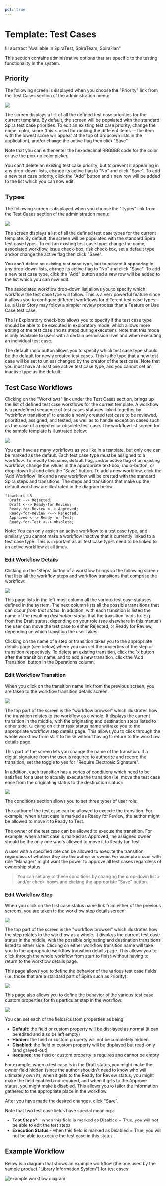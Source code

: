 ```yaml
---
pdf: true
---
```


# Template: Test Cases
!!! abstract "Available in SpiraTest, SpiraTeam, SpiraPlan"

This section contains administrative options that are specific to the testing functionality in the system.


## Priority
The following screen is displayed when you choose the "Priority" link from the Test Cases section of the administration menu:

![](img/Template_Test_Cases_136.png)

The screen displays a list of all the defined test case priorities for the current template. By default, the screen will be populated with the standard Spira test case priorities. To edit an existing test case priority, change the name, color, score (this is used for ranking the different items -- the item with the lowest score will appear at the top of dropdown lists in the application), and/or change the active flag then click "Save".

Note that you can either enter the hexadecimal RRGGBB code for the color or use the pop-up color picker.

You can't delete an existing test case priority, but to prevent it appearing in any drop-down-lists, change its active flag to "No" and click "Save". To add a new test case priority, click the "Add" button and a new row will be added to the list which you can now edit.


## Types
The following screen is displayed when you choose the "Types" link from the Test Cases section of the administration menu:

![](img/Template_Test_Cases_137.png)

The screen displays a list of all the defined test case types for the current template. By default, the screen will be populated with the standard Spira test case types. To edit an existing test case type, change the name, associated workflow, issue check-box, risk check-box, set a default type and/or change the active flag then click "Save".

You can't delete an existing test case type, but to prevent it appearing in any drop-down-lists, change its active flag to "No" and click "Save". To add a new test case type, click the "Add" button and a new row will be added to the list which you can now edit.

The associated workflow drop-down list allows you to specify which workflow the test case type will follow. This is a very powerful feature since it allows you to configure different workflows for different test case types; i.e. a User Story may follow a simpler review process than a Feature or Use Case test case.

The Is Exploratory check-box allows you to specify if the test case type should be able to be executed in exploratory mode (which allows more editing of the test case and its steps during execution). Note that this mode is only available to users with a certain permission level and when executing an individual test case.

The default radio button allows you to specify which test case type should be the default for newly created test cases. This is the type that a new test case will be set to unless changed by the creator of the test case. Note that you must have at least one active test case type, and you cannot set an inactive type as the default.


## Test Case Workflows
Clicking on the "Workflows" link under the Test Cases section, brings up the list of defined test case workflows for the current template. A workflow is a predefined sequence of test cases statuses linked together by "workflow transitions" to enable a newly created test case to be reviewed, prioritized, assigned, and tested, as well as to handle exception cases such as the case of a rejected or obsolete test case. The workflow list screen for the sample template is illustrated below:

![](img/Template_Test_Cases_138.png)

You can have as many workflows as you like in a template, but only one can be marked as the default. Each test case type must be assigned to a workflow. To modify the name, default flag, and/or active flag of an existing workflow, change the values in the appropriate text-box, radio-button, or drop-down list and click the "Save" button. To add a new workflow, click the 'Add Workflow' link and a new workflow will be created with the standard Spira steps and transitions. The steps and transitions that make up the default workflow are illustrated in the diagram below:

``` mermaid
flowchart LR
  Draft --> Rejected;
  Draft <--> Ready-for-Review;
  Ready-for-Review <--> Approved;
  Ready-for-Review <--> Rejected;
  Approved <--> Ready-for-Test;
  Ready-for-Test <--> Obsolete;
```

Note: You can only assign an active workflow to a test case type, and similarly you cannot make a workflow inactive that is currently linked to a test case type. This is important as all test case types need to be linked to an active workflow at all times.


### Edit Workflow Details
Clicking on the 'Steps' button of a workflow brings up the following screen that lists all the workflow steps and workflow transitions that comprise the workflow:

![](img/Template_Test_Cases_139.png)

This page lists in the left-most column all the various test case statuses defined in the system. The next column lists all the possible transitions that can occur *from that status*. In addition, with each transition is listed the name of the resulting *destination status* that the transition leads to. E.g. from the Draft status, depending on your role (see elsewhere in this manual) the user can move the test case to either Rejected, or Ready for Review, depending on which transition the user takes.

Clicking on the name of a step or transition takes you to the appropriate details page (see below) where you can set the properties of the step or transition respectively. To delete an existing transition, click the 'x button after the transition name, and to add a new transition, click the 'Add Transition' button in the Operations column.


### Edit Workflow Transition
When you click on the transition name link from the previous screen, you are taken to the workflow transition details screen:

![](img/Template_Test_Cases_140.png)

The top part of the screen is the "workflow browser" which illustrates how the transition relates to the workflow as a whole. It displays the current transition in the middle, with the originating and destination steps listed to either side. Clicking on either task status name will take you to the appropriate workflow step details page. This allows you to click through the whole workflow from start to finish without having to return to the workflow details page.

This part of the screen lets you change the name of the transition. If a digital signature from the user is required to authorize and record the transition, set the toggle to yes for "Require Electronic Signature".

In addition, each transition has a series of conditions which need to be satisfied for a user to actually execute the transition (i.e. move the test case ease from the originating status to the destination status):

![](img/Template_Test_Cases_124.png)

The conditions section allows you to set three types of user role:

The author of the test case can be allowed to execute the transition. For example, when a test case is marked as Ready for Review, the author might be allowed to move it to Ready to Test.

The owner of the test case can be allowed to execute the transition. For example, when a test case is marked as Approved, the assigned owner should be the only one who's allowed to move it to Ready for Test.

A user with a specified role can be allowed to execute the transition regardless of whether they are the author or owner. For example a user with role "Manager" might want the power to approve all test cases regardless of ownership status.

> You can set any of these conditions by changing the drop-down list > and/or check-boxes and clicking the appropriate "Save" button.


### Edit Workflow Step
When you click on the test case status name link from either of the previous screens, you are taken to the workflow step details screen:

![](img/Template_Test_Cases_141.png)

The top part of the screen is the "workflow browser" which illustrates how the step relates to the workflow as a whole. It displays the current test case status in the middle, with the possible originating and destination transitions listed to either side. Clicking on either workflow transition name will take you to the appropriate workflow transition details page. This allows you to click through the whole workflow from start to finish without having to return to the workflow details page.

This page allows you to define the behavior of the various test case fields (i.e. those that are a standard part of Spira such as Priority):

![](img/Template_Test_Cases_142.png)

This page also allows you to define the behavior of the various test case custom properties for this particular step in the workflow:

![](img/Template_Test_Cases_143.png)

You can set each of the fields/custom properties as being:

- **Default**: the field or custom property will be displayed as normal (it can be edited and also be left empty)
- **Hidden**: the field or custom property will not be completely hidden
- **Disabled**: the field or custom property will be displayed but read-only (and grayed-out)
- **Required**: the field or custom property is required and cannot be empty

For example, when a test case is in the Draft status, you might make the owner field hidden (since the author shouldn't need to know who will ultimately own it), when it gets to the Ready for Review status, you might make the field enabled and required, and when it gets to the Approve status, you might make it disabled. This allows you to tailor the information gathered to the appropriate place in the workflow.

After you have made the desired changes, click "Save".

Note that two test case fields have special meanings:

-   **Test Steps?** - when this field is marked as Disabled = True, you will not be able to edit the test steps
-   **Execution Status** - when this field is marked as Disabled = True, you will not be able to execute the test case in this status.

## Example Workflow
Below is a diagram that shows an example workflow (the one used by the sample product "Library Information System") for test cases.

![example workflow diagram](img/Template_Test_Cases_WorkflowDiagram.png)